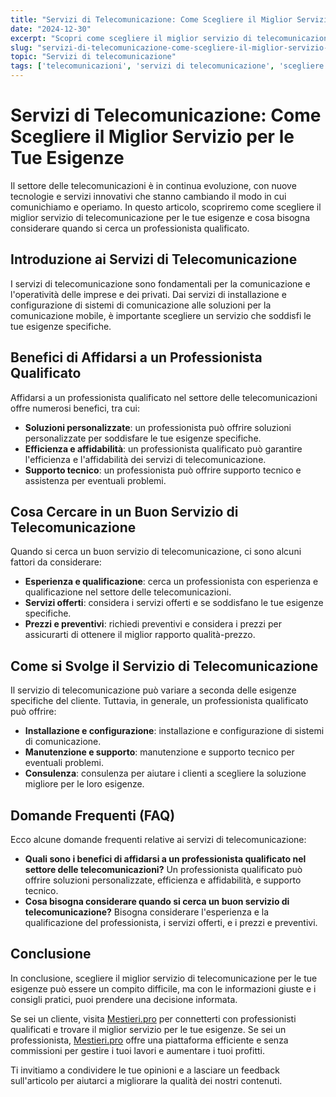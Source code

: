 ```yaml
---
title: "Servizi di Telecomunicazione: Come Scegliere il Miglior Servizio per le Tue Esigenze"
date: "2024-12-30"
excerpt: "Scopri come scegliere il miglior servizio di telecomunicazione per le tue esigenze. Informazioni utili e pratiche per comprendere meglio i servizi offerti dai professionisti del settore."
slug: "servizi-di-telecomunicazione-come-scegliere-il-miglior-servizio-per-le-tue-esigenze"
topic: "Servizi di telecomunicazione"
tags: ['telecomunicazioni', 'servizi di telecomunicazione', 'scegliere il miglior servizio']
---
```

# Servizi di Telecomunicazione: Come Scegliere il Miglior Servizio per le Tue Esigenze

Il settore delle telecomunicazioni è in continua evoluzione, con nuove tecnologie e servizi innovativi che stanno cambiando il modo in cui comunichiamo e operiamo. In questo articolo, scopriremo come scegliere il miglior servizio di telecomunicazione per le tue esigenze e cosa bisogna considerare quando si cerca un professionista qualificato.

## Introduzione ai Servizi di Telecomunicazione

I servizi di telecomunicazione sono fondamentali per la comunicazione e l'operatività delle imprese e dei privati. Dai servizi di installazione e configurazione di sistemi di comunicazione alle soluzioni per la comunicazione mobile, è importante scegliere un servizio che soddisfi le tue esigenze specifiche.

## Benefici di Affidarsi a un Professionista Qualificato

Affidarsi a un professionista qualificato nel settore delle telecomunicazioni offre numerosi benefici, tra cui:

* **Soluzioni personalizzate**: un professionista può offrire soluzioni personalizzate per soddisfare le tue esigenze specifiche.
* **Efficienza e affidabilità**: un professionista qualificato può garantire l'efficienza e l'affidabilità dei servizi di telecomunicazione.
* **Supporto tecnico**: un professionista può offrire supporto tecnico e assistenza per eventuali problemi.

## Cosa Cercare in un Buon Servizio di Telecomunicazione

Quando si cerca un buon servizio di telecomunicazione, ci sono alcuni fattori da considerare:

* **Esperienza e qualificazione**: cerca un professionista con esperienza e qualificazione nel settore delle telecomunicazioni.
* **Servizi offerti**: considera i servizi offerti e se soddisfano le tue esigenze specifiche.
* **Prezzi e preventivi**: richiedi preventivi e considera i prezzi per assicurarti di ottenere il miglior rapporto qualità-prezzo.

## Come si Svolge il Servizio di Telecomunicazione

Il servizio di telecomunicazione può variare a seconda delle esigenze specifiche del cliente. Tuttavia, in generale, un professionista qualificato può offrire:

* **Installazione e configurazione**: installazione e configurazione di sistemi di comunicazione.
* **Manutenzione e supporto**: manutenzione e supporto tecnico per eventuali problemi.
* **Consulenza**: consulenza per aiutare i clienti a scegliere la soluzione migliore per le loro esigenze.

## Domande Frequenti (FAQ)

Ecco alcune domande frequenti relative ai servizi di telecomunicazione:

* **Quali sono i benefici di affidarsi a un professionista qualificato nel settore delle telecomunicazioni?**
 Un professionista qualificato può offrire soluzioni personalizzate, efficienza e affidabilità, e supporto tecnico.
* **Cosa bisogna considerare quando si cerca un buon servizio di telecomunicazione?**
 Bisogna considerare l'esperienza e la qualificazione del professionista, i servizi offerti, e i prezzi e preventivi.

## Conclusione

In conclusione, scegliere il miglior servizio di telecomunicazione per le tue esigenze può essere un compito difficile, ma con le informazioni giuste e i consigli pratici, puoi prendere una decisione informata. 

Se sei un cliente, visita [Mestieri.pro](https://mestieri.pro) per connetterti con professionisti qualificati e trovare il miglior servizio per le tue esigenze. Se sei un professionista, [Mestieri.pro](https://mestieri.pro/info) offre una piattaforma efficiente e senza commissioni per gestire i tuoi lavori e aumentare i tuoi profitti.

Ti invitiamo a condividere le tue opinioni e a lasciare un feedback sull'articolo per aiutarci a migliorare la qualità dei nostri contenuti.